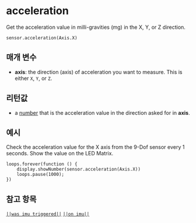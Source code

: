 # acceleration

Get the acceleration value in milli-gravities (mg) in the X, Y, or Z direction.

```sig
sensor.acceleration(Axis.X)

```

## 매개 변수

* **axis**: the direction (axis) of acceleration you want to measure. This is either `X`, `Y`, or `Z`.

## 리턴값

* a [number](/types/number) that is the acceleration value in the direction asked for in **axis**.

## 예시

Check the acceleration value for the X axis from the 9-Dof sensor every 1 seconds. Show the value on the LED Matrix.

```blocks
loops.forever(function () {
    display.showNumber(sensor.acceleration(Axis.X))
    loops.pause(1000);
})
```

## 참고 항목

[`||was imu triggered||`](/reference/sensor/was-imu-triggered) [`||on imu||`](/reference/sensor/on-imu)
